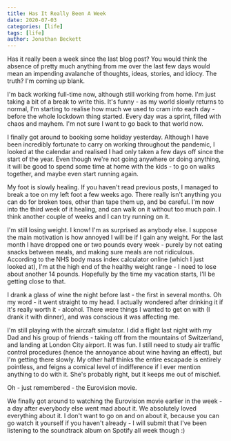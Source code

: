 ```yaml
---
title: Has It Really Been A Week 
date: 2020-07-03
categories: [life]
tags: [life]
author: Jonathan Beckett
---
```


Has it really been a week since the last blog post? You would think the absence of pretty much anything from me over the last few days would mean an impending avalanche of thoughts, ideas, stories, and idiocy. The truth? I'm coming up blank.

I'm back working full-time now, although still working from home. I'm just taking a bit of a break to write this. It's funny - as my world slowly returns to normal, I'm starting to realise how much we used to cram into each day - before the whole lockdown thing started. Every day was a sprint, filled with chaos and mayhem. I'm not sure I want to go back to that world now.

I finally got around to booking some holiday yesterday. Although I have been incredibly fortunate to carry on working throughout the pandemic, I looked at the calendar and realised I had only taken a few days off since the start of the year. Even though we're not going anywhere or doing anything, it will be good to spend some time at home with the kids - to go on walks together, and maybe even start running again.

My foot is slowly healing. If you haven't read previous posts, I managed to break a toe on my left foot a few weeks ago. There really isn't anything you can do for broken toes, other than tape them up, and be careful. I'm now into the third week of it healing, and can walk on it without too much pain. I think another couple of weeks and I can try running on it.

I'm still losing weight. I know! I'm as surprised as anybody else. I suppose the main motivation is how annoyed I will be if I gain any weight. For the last month I have dropped one or two pounds every week - purely by not eating snacks between meals, and making sure meals are not ridiculous. According to the NHS body mass index calculator online (which I just looked at), I'm at the high end of the healthy weight range - I need to lose about another 14 pounds. Hopefully by the time my vacation starts, I'll be getting close to that.

I drank a glass of wine the night before last - the first in several months. Oh my word - it went straight to my head. I actually wondered after drinking it if it's really worth it - alcohol. There were things I wanted to get on with (I drank it with dinner), and was conscious it was affecting me.

I'm still playing with the aircraft simulator. I did a flight last night with my Dad and his group of friends - taking off from the mountains of Switzerland, and landing at London City airport. It was fun. I still need to study air traffic control procedures (hence the annoyance about wine having an effect), but I'm getting there slowly. My other half thinks the entire escapade is entirely pointless, and feigns a comical level of indifference if I ever mention anything to do with it. She's probably right, but it keeps me out of mischief.

Oh - just remembered - the Eurovision movie.

We finally got around to watching the Eurovision movie earlier in the week - a day after everybody else went mad about it. We absolutely loved everything about it. I don't want to go on and on about it, because you can go watch it yourself if you haven't already - I will submit that I've been listening to the soundtrack album on Spotify all week though :)